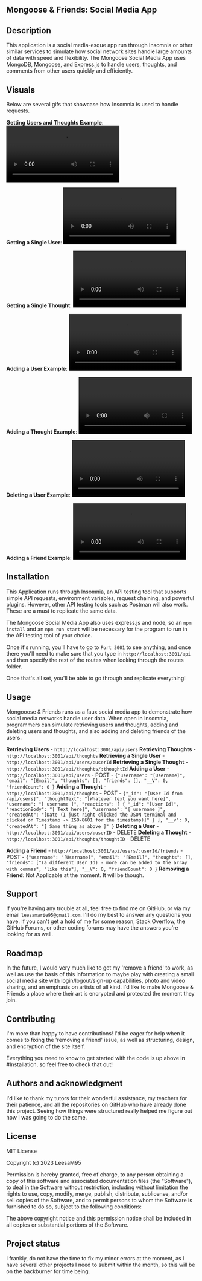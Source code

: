 ## Mongoose & Friends: Social Media App


## Description
This application is a social media-esque app run through Insomnia or other similar services to simulate how social network sites handle large amounts of data with speed and flexibility. The Mongoose Social Media App uses MongoDB, Mongoose, and Express.js to handle users, thoughts, and comments from other users quickly and efficiently. 


## Visuals
Below are several gifs that showcase how Insomnia is used to handle requests. 

**Getting Users and Thoughts Example**:
<video controls src="[Assets/videos/getthoughtsandusers.mp4](https://github.com/LeesaM95/Social-Media-App/blob/main/Assets/videos/getthoughtsandusers.mp4)" title=""></video>

**Getting a Single User**:
<video controls src="[Assets/videos/getsingleuserexample.mp4](https://github.com/LeesaM95/Social-Media-App/blob/main/Assets/videos/getsingleuserexample.mp4)" title=""></video>

**Getting a Single Thought**:
<video controls src="[Assets/videos/getsinglethoughtexample.mp4](https://github.com/LeesaM95/Social-Media-App/blob/main/Assets/videos/getsinglethoughtexample.mp4)" title="Title"></video>

**Adding a User Example**:
<video controls src="[Assets/videos/adduserexample.mp4](https://github.com/LeesaM95/Social-Media-App/blob/main/Assets/videos/postuserexample.mp4)" title="Title"></video>

**Adding a Thought Example**:
<video controls src="[Assets/videos/createthoughtexample.mp4](https://github.com/LeesaM95/Social-Media-App/blob/main/Assets/videos/createthoughtexample.mp4)" title="Title"></video>

**Deleting a User Example**:
<video controls src="[Assets/videos/deleteuserexample.mp4](https://github.com/LeesaM95/Social-Media-App/blob/main/Assets/videos/deleteuserexample.mp4)" title="Title"></video>

**Adding a Friend Example**:
<video controls src="[Assets/videos/addfriendexample.mp4](https://github.com/LeesaM95/Social-Media-App/blob/main/Assets/videos/addfriendexample.mp4)" title="Title"></video>

## Installation
This Application runs through Insomnia, an API testing tool that supports simple API requests, environment variables, request chaining, and powerful plugins. However, other API testing tools such as Postman will also work. These are a must to replicate the same data. 

The Mongoose Social Media App also uses express.js and node, so an `npm install` and an `npm run start` will be necessary for the program to run in the API testing tool of your choice. 

Once it's running, you'll have to go to `Port 3001` to see anything, and once there you'll need to make sure that you type in `http://localhost:3001/api` and then specify the rest of the routes when looking through the routes folder.

Once that's all set, you'll be able to go through and replicate everything!

## Usage
Mongooose & Friends runs as a faux social media app to demonstrate how social media networks handle user data. When open in Insomnia, programmers can simulate retrieving users and thoughts, adding and deleting users and thoughts, and also adding and deleting friends of the users. 

**Retrieving Users** - `http://localhost:3001/api/users`
**Retrieving Thoughts** - `http://localhost:3001/api/thoughts`
**Retrieving a Single User** - `http://localhost:3001/api/users/:userId`
**Retrieving a Single Thought** - `http://localhost:3001/api/thoughts/:thoughtId`
**Adding a User** - `http://localhost:3001/api/users` - POST
                  - ``{"username": "[Username]",
		                  "email": "[Email]",
		                  "thoughts": [],
		                  "friends": [],
		                  "__V": 0,
		                  "friendCount": 0
	                    }``
**Adding a Thought** - `http://localhost:3001/api/thoughts` - POST
                     - ``{"_id": "[User Id from /api/users]",
                          "thoughtText": "[Whatever text you want here]",
                          "username": "[ username ]",
                          "reactions": [
                              {
                                "_id": "[User Id]",
				                        "reactionBody": "[ Text here]",
				                        "username": "[ username ]",
				                        "createdAt": "[Date (I just right-clicked the JSON terminal and clicked on Timestamp -> ISO-8601 for the timestamp)]"
                              }
                          ],
                          "__v": 0,
		                      "createdAt": "[ Same thing as above ]"
	                      }``
**Deleting a User** - `http://localhost:3001/api/users/:userID` - DELETE
**Deleting a Thought** - `http://localhost:3001/api/thoughts/thoughtID` - DELETE

**Adding a Friend** - `http://localhost:3001/api/users/:userId/friends` - POST
                    - ``{"username": "[Username]",
		                  "email": "[Email]",
		                  "thoughts": [],
		                  "friends": ["(a different User Id) - more can be added to the array with commas", "like this"],
		                  "__V": 0,
		                  "friendCount": 0
	                    }``
**Removing a Friend**: Not Applicable at the moment. It will be though. 

## Support
If you're having any trouble at all, feel free to find me on GitHub, or via my email `leesamarie95@gmail.com`. I'll do my best to answer any questions you have. If you can't get a hold of me for some reason, Stack Overflow, the GitHub Forums, or other coding forums may have the answers you're looking for as well.

## Roadmap
In the future, I would very much like to get my 'remove a friend' to work, as well as use the basis of this information to maybe play with creating a small social media site with login/logout/sign-up capabilities, photo and video sharing, and an emphasis on artists of all kind. I'd like to make Mongoose & Friends a place where their art is encrypted and protected the moment they join. 

## Contributing
I'm more than happy to have contributions! I'd be eager for help when it comes to fixing the 'removing a friend' issue, as well as structuring, design, and encryption of the site itself. 

Everything you need to know to get started with the code is up above in #Installation, so feel free to check that out! 

## Authors and acknowledgment
I'd like to thank my tutors for their wonderful assistance, my teachers for their patience, and all the repositories on GitHub who have already done this project. Seeing how things were structured really helped me figure out how I was going to do the same. 

## License
MIT License

Copyright (c) 2023 LeesaM95

Permission is hereby granted, free of charge, to any person obtaining a copy of this software and associated documentation files (the "Software"), to deal in the Software without restriction, including without limitation the rights to use, copy, modify, merge, publish, distribute, sublicense, and/or sell copies of the Software, and to permit persons to whom the Software is furnished to do so, subject to the following conditions:

The above copyright notice and this permission notice shall be included in all copies or substantial portions of the Software.

## Project status
I frankly, do not have the time to fix my minor errors at the moment, as I have several other projects I need to submit within the month, so this will be on the backburner for time being.
